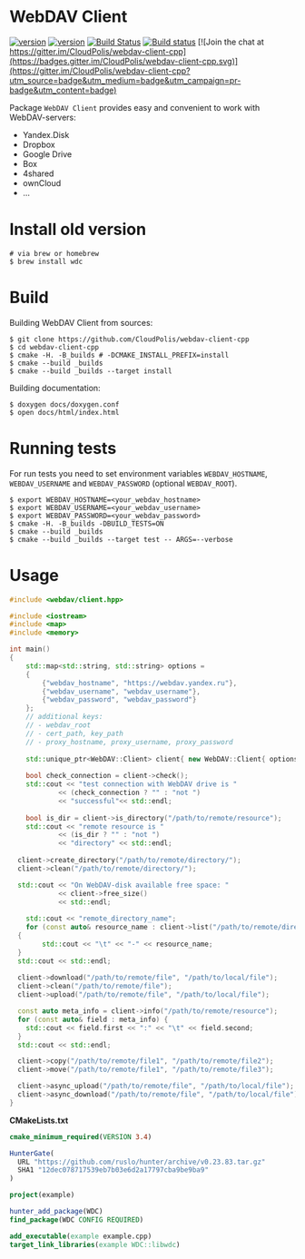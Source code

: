 WebDAV Client
===
[![version](https://img.shields.io/badge/hunter-v0.19.79-blue.svg)](https://github.com/ruslo/hunter/tree/v0.19.79)
[![version](https://img.shields.io/badge/wdc-v1.1.4-blue.svg)](https://github.com/CloudPolis/webdav-client-cpp/releases/tag/v1.1.4)
[![Build Status](https://travis-ci.org/CloudPolis/webdav-client-cpp.svg?branch=master)](https://travis-ci.org/CloudPolis/webdav-client-cpp)
[![Build status](https://ci.appveyor.com/api/projects/status/cr2xwpwe3iiafbwg?svg=true)](https://ci.appveyor.com/project/rusdevops/webdav-client-cpp)
[![Join the chat at https://gitter.im/CloudPolis/webdav-client-cpp](https://badges.gitter.im/CloudPolis/webdav-client-cpp.svg)](https://gitter.im/CloudPolis/webdav-client-cpp?utm_source=badge&utm_medium=badge&utm_campaign=pr-badge&utm_content=badge)

Package ```WebDAV Client``` provides easy and convenient to work with WebDAV-servers:

 - Yandex.Disk
 - Dropbox
 - Google Drive
 - Box
 - 4shared
 - ownCloud
 - ...

Install old version
===

```ShellSession
# via brew or homebrew
$ brew install wdc
```

Build
===

Building WebDAV Client from sources:

```ShellSession
$ git clone https://github.com/CloudPolis/webdav-client-cpp
$ cd webdav-client-cpp
$ cmake -H. -B_builds # -DCMAKE_INSTALL_PREFIX=install
$ cmake --build _builds
$ cmake --build _builds --target install
```

Building documentation:
```ShellSession
$ doxygen docs/doxygen.conf
$ open docs/html/index.html
```

Running tests
===

For run tests you need to set environment variables `WEBDAV_HOSTNAME`, 
`WEBDAV_USERNAME` and `WEBDAV_PASSWORD` (optional `WEBDAV_ROOT`).

```ShellSession
$ export WEBDAV_HOSTNAME=<your_webdav_hostname>
$ export WEBDAV_USERNAME=<your_webdav_username>
$ export WEBDAV_PASSWORD=<your_webdav_password>
$ cmake -H. -B_builds -DBUILD_TESTS=ON
$ cmake --build _builds
$ cmake --build _builds --target test -- ARGS=--verbose
```

Usage
===

```C++
#include <webdav/client.hpp>

#include <iostream>
#include <map>
#include <memory>

int main()
{
	std::map<std::string, std::string> options =
	{
		{"webdav_hostname", "https://webdav.yandex.ru"},
		{"webdav_username", "webdav_username"},
		{"webdav_password", "webdav_password"}
	};
	// additional keys: 
	// - webdav_root
	// - cert_path, key_path
	// - proxy_hostname, proxy_username, proxy_password
            
	std::unique_ptr<WebDAV::Client> client{ new WebDAV::Client{ options } };
  
	bool check_connection = client->check();
	std::cout << "test connection with WebDAV drive is " 
            << (check_connection ? "" : "not ")
            << "successful"<< std::endl;
  
	bool is_dir = client->is_directory("/path/to/remote/resource");
	std::cout << "remote resource is " 
            << (is_dir ? "" : "not ") 
            << "directory" << std::endl;
  
  client->create_directory("/path/to/remote/directory/");
  client->clean("/path/to/remote/directory/");

  std::cout << "On WebDAV-disk available free space: " 
            << client->free_size() 
            << std::endl;
  
	std::cout << "remote_directory_name";
	for (const auto& resource_name : client->list("/path/to/remote/directory/"))
  {
		std::cout << "\t" << "-" << resource_name;
  }
  std::cout << std::endl;
  
  client->download("/path/to/remote/file", "/path/to/local/file");
  client->clean("/path/to/remote/file");
  client->upload("/path/to/remote/file", "/path/to/local/file");

  const auto meta_info = client->info("/path/to/remote/resource");
  for (const auto& field : meta_info) {
    std::cout << field.first << ":" << "\t" << field.second;
  }
  std::cout << std::endl;

  client->copy("/path/to/remote/file1", "/path/to/remote/file2");
  client->move("/path/to/remote/file1", "/path/to/remote/file3");

  client->async_upload("/path/to/remote/file", "/path/to/local/file");
  client->async_download("/path/to/remote/file", "/path/to/local/file");
}
```

**CMakeLists.txt**
```cmake
cmake_minimum_required(VERSION 3.4)

HunterGate(
  URL "https://github.com/ruslo/hunter/archive/v0.23.83.tar.gz"
  SHA1 "12dec078717539eb7b03e6d2a17797cba9be9ba9"
)

project(example)

hunter_add_package(WDC)
find_package(WDC CONFIG REQUIRED)

add_executable(example example.cpp)
target_link_libraries(example WDC::libwdc)
```
